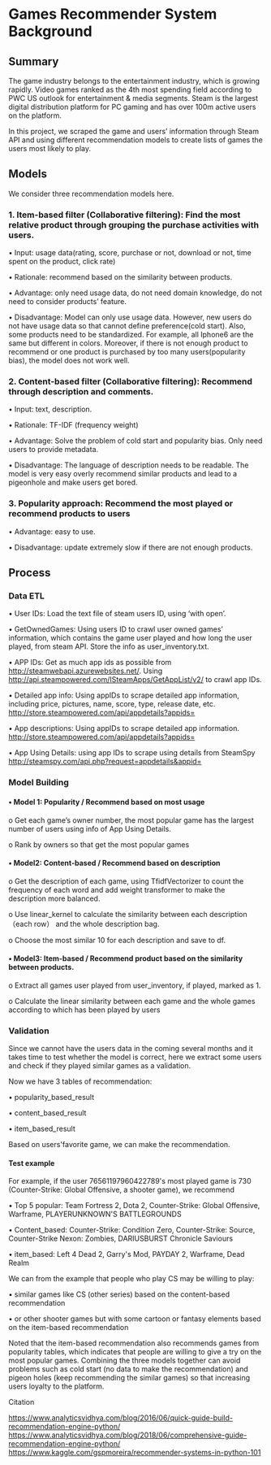 # Games Recommender System Background


## Summary
The game industry belongs to the entertainment industry, which is growing rapidly. Video games ranked as the 4th most spending field according to PWC US outlook for entertainment & media segments. Steam is the largest digital distribution platform for PC gaming and has over 100m active users on the platform. 

In this project, we scraped the game and users’ information through Steam API and using different recommendation models to create lists of games the users most likely to play. 


## Models
We consider three recommendation models here.

### 1.    Item-based filter (Collaborative filtering): Find the most relative product through grouping the purchase activities with users.

•    Input: usage data(rating, score, purchase or not, download or not, time spent on the product, click rate)

•    Rationale: recommend based on the similarity between products. 

•    Advantage: only need usage data, do not need domain knowledge, do not need to consider products’ feature.

•    Disadvantage: Model can only use usage data. However, new users do not have usage data so that cannot define preference(cold start). Also, some products need to be standardized. For example, all Iphone6 are the same but different in colors. Moreover, if there is not enough product to recommend or one product is purchased by too many users(popularity bias), the model does not work well.


### 2.    Content-based filter (Collaborative filtering): Recommend through description and comments. 

•    Input: text, description.

•    Rationale: TF-IDF (frequency weight)

•    Advantage: Solve the problem of cold start and popularity bias. Only need users to provide metadata.

•    Disadvantage: The language of description needs to be readable. The model is very easy overly recommend similar products and lead to a pigeonhole and make users get bored.


### 3.    Popularity approach: Recommend the most played or recommend products to users

•    Advantage: easy to use.

•    Disadvantage: update extremely slow if there are not enough products.


## Process

### Data ETL

•    User IDs: Load the text file of steam users ID, using ‘with open’.

•    GetOwnedGames: Using users ID to crawl user owned games’ information, which contains the game user played and how long the user played, from steam API. Store the info as user_inventory.txt.

•    APP IDs: Get as much app ids as possible from http://steamwebapi.azurewebsites.net/. Using http://api.steampowered.com/ISteamApps/GetAppList/v2/ to crawl app IDs. 

•    Detailed app info: Using appIDs to scrape detailed app information, including price, pictures, name, score, type, release date, etc. http://store.steampowered.com/api/appdetails?appids=

•    App descriptions: Using appIDs to scrape detailed app information. http://store.steampowered.com/api/appdetails?appids=

•    App Using Details: using app IDs to scrape using details from SteamSpy http://steamspy.com/api.php?request=appdetails&appid=


### Model Building

#### •    Model 1: Popularity / Recommend based on most usage

o    Get each game’s owner number, the most popular game has the largest number of users using info of App Using Details.

o    Rank by owners so that get the most popular games

#### •    Model2: Content-based / Recommend based on description

o    Get the description of each game, using TfidfVectorizer to count the frequency of each word and add weight transformer to make the description more balanced.

o    Use linear_kernel to calculate the similarity between each description（each row） and the whole description bag.

o    Choose the most similar 10 for each description and save to df.

#### •    Model3: Item-based / Recommend product based on the similarity between products.

o    Extract all games user played from user_inventory, if played, marked as 1.

o    Calculate the linear similarity between each game and the whole games according to which has been played by users


### Validation

Since we cannot have the users data in the coming several months and it takes time to test whether the model is correct, here we extract some users and check if they played similar games as a validation.

Now we have 3 tables of recommendation: 

• popularity_based_result

• content_based_result

• item_based_result

Based on users'favorite game, we can make the recommendation.

#### Test example
For example, if the user 76561197960422789's most played game is 730 (Counter-Strike: Global Offensive, a shooter game), we recommend

•    Top 5 popular: Team Fortress 2, Dota 2, Counter-Strike: Global Offensive, Warframe, PLAYERUNKNOWN'S BATTLEGROUNDS

•    Content_based: Counter-Strike: Condition Zero, Counter-Strike: Source, Counter-Strike Nexon: Zombies, DARIUSBURST Chronicle Saviours

•    item_based: Left 4 Dead 2, Garry's Mod, PAYDAY 2, Warframe, Dead Realm

We can from the example that people who play CS may be willing to play:

•    similar games like CS (other series) based on the content-based recommendation

•    or other shooter games but with some cartoon or fantasy elements based on the item-based recommendation

Noted that the item-based recommendation also recommends games from popularity tables, which indicates that people are willing to give a try on the most popular games.
Combining the three models together can avoid problems such as cold start (no data to make the recommendation) and pigeon holes (keep recommending the similar games) so that increasing users loyalty to the platform.


Citation

https://www.analyticsvidhya.com/blog/2016/06/quick-guide-build-recommendation-engine-python/
https://www.analyticsvidhya.com/blog/2018/06/comprehensive-guide-recommendation-engine-python/
https://www.kaggle.com/gspmoreira/recommender-systems-in-python-101

